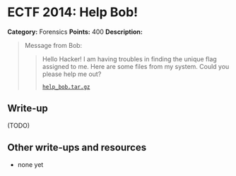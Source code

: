 # ECTF 2014: Help Bob!

**Category:** Forensics
**Points:** 400
**Description:**

> Message from Bob:
>
> > Hello Hacker!
> > I am having troubles in finding the unique flag assigned to me.
> > Here are some files from my system.
> > Could you please help me out?
> >
> > [`help_bob.tar.gz`](help_bob.tar.gz)

## Write-up

(TODO)

## Other write-ups and resources

* none yet
